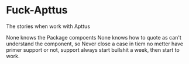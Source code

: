 # Fuck-Apttus
The stories when work with Apttus

None knows the Package compoents
None knows how to quote as can't understand the component, so
Never close a case in tiem no metter have primer support or not, support always start bullshit a week, then start to work.
